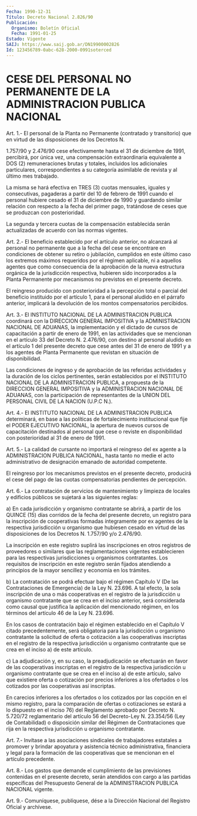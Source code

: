 ```yaml
---
Fecha: 1990-12-31
Título: Decreto Nacional 2.826/90
Publicación:
  Organismo: Boletín Oficial
  Fecha: 1991-01-25
Estado: Vigente
SAIJ: https://www.saij.gob.ar/DN19900002826
Id: 123456789-0abc-628-2000-0991soterced
---
```

# CESE DEL PERSONAL NO PERMANENTE DE LA ADMINISTRACION PUBLICA NACIONAL

<a id="1"></a>
Art.  1.- El personal de la Planta no Permanente (contratado y transitorio)  que en virtud de las disposiciones de los Decretos N.

1.757/90 y 2.476/90  cese efectivamente hasta el 31 de diciembre de 1991, percibirá, por única  vez,  una  compensación  extraordinaria equivalente  a  DOS (2) remuneraciones brutas y totales,  incluidos los  adicionales  particulares,  correspondientes  a  su  categoría asimilable de revista y al último mes trabajado.

La misma se hará efectiva  en  TRES (3) cuotas mensuales, iguales y consecutivas, pagaderas a partir  del  10 de febrero de 1991 cuando el personal hubiere cesado el 31 de diciembre  de  1990 y guardando similar  relación  con  respecto  a  la  fecha  del  primer   pago, tratándose  de  ceses  que  se  produzcan  con  posterioridad.

La  segunda  y tercera cuotas de la compensación establecida  serán actualizadas de acuerdo con las normas vigentes.

<a id="2"></a>
Art. 2.- El beneficio establecido por el artículo anterior, no alcanzará  al  personal  no  permanente  que a la fecha del cese se encontrare  en  condiciones  de  obtener  su retiro  o  jubilación, cumplidos en este último caso los extremos  máximos  requeridos por el  régimen  aplicable, ni a aquellos agentes que como consecuencia de la aprobación de la nueva estructura orgánica de la jurisdicción respectiva,  hubieren  sido  incorporados  a la Planta Permanente  por  mecanismos  no  previstos  en el presente decreto.

El reingreso producido con posterioridad a la  percepción  total  o parcial  del  beneficio  instituido  por  el  artículo  1,  para el personal  aludido  en  el párrafo anterior, implicará la devolución de los montos compensatorios percibidos.

<a id="3"></a>
Art.  3.-  El  INSTITUTO NACIONAL DE LA ADMINISTRACION PUBLICA coordinará con la DIRECCION  GENERAL IMPOSITIVA y la ADMINISTRACION NACIONAL DE ADUANAS, la implementación  y  el  dictado de cursos de capacitación a partir de enero de 1991, en las actividades  que  se mencionan  en  el  artículo 33 del Decreto N. 2.476/90, con destino al personal aludido  en el artículo 1 del presente decreto que cese antes del 31 de enero  de 1991 y a los agentes de Planta Permanente que revistan en situación de disponibilidad.

Las  condiciones  de ingreso  y  de  aprobación  de  las  referidas actividades  y  la  duración   de  los  ciclos  pertinentes,  serán establecidos  por  el  INSTITUTO  NACIONAL   DE  LA  ADMINISTRACION PUBLICA,  a  propuesta  de  la DIRECCION GENERAL  IMPOSITIVA  y  la ADMINISTRACION  NACIONAL  DE  ADUANAS,   con  la  participación  de representantes de la UNION DEL PERSONAL CIVIL  DE  LA NACION (U.P.C N.).

<a id="4"></a>
Art.  4.-  El  INSTITUTO NACIONAL DE LA ADMINISTRACION PUBLICA determinará, en base a las políticas de fortalecimiento institucional que fije  el PODER EJECUTIVO NACIONAL, la apertura de nuevos cursos de capacitación  destinados  al  personal  que cese o reviste  en  disponibilidad  con  posterioridad  al 31 de enero  de 1991.

<a id="5"></a>
Art.  5.- La calidad de cursante no importará el reingreso del ex agente a  la  ADMINISTRACION  PUBLICA  NACIONAL,  hasta tanto no medie  el  acto administrativo de designación emanado de  autoridad competente.

El reingreso  por  los mecanismos previstos en el presente decreto, producirá el cese del  pago de las cuotas compensatorias pendientes de percepción.

<a id="6"></a>
Art.  6.-  La  contratación  de  servicios  de mantenimiento y limpieza  de  locales  y  edificios  públicos  se  sujetará  a  las siguientes reglas:

a)  En  cada  jurisdicción  y  organismo  contratante se abrirá,  a partir de los QUINCE (15) días corridos de  la  fecha  del presente decreto,  un registro para la inscripción de cooperativas  formadas íntegramente  por  ex  agentes  de  la  respectiva  jurisdicción  u organismo  que  hubiesen  cesado  en virtud de las disposiciones de los Decretos N. 1.757/90 y/o 2.476/90.

La inscripción en este registro suplirá  las inscripciones en otros registros  de  proveedores  o  similares  que las  reglamentaciones vigentes  establecieren  para  las  respectivas   jurisdicciones  u organismos  contratantes.  Los  requisitos de inscripción  en  este registro  serán  fijados  atendiendo   a  principios  de  la  mayor sencillez y economía en los trámites.

b) La contratación se podrá efectuar bajo  el  régimen  Capítulo  V (De  las  Contrataciones  de Emergencia) de la Ley N. 23.696. A tal efecto,  la sola inscripción  de  una  o  más  cooperativas  en  el registro de  la jurisdicción u organismo contratante que se crea en el inciso anterior,  será  considerada como causal que justifica la aplicación del mencionado régimen,  en los términos del artículo 46 de la Ley N. 23.696.

En  los casos de contratación bajo el  régimen  establecido  en  el Capítulo   V  citado  precedentemente,  será  obligatoria  para  la jurisdicción  u  organismo  contratante  la  solicitud  de oferta o cotización  a  las  cooperativas  inscriptas  en el registro de  la respectiva jurisdicción u organismo contratante  que  se crea en el inciso a) de este artículo.

c) La adjudicación y, en su caso, la preadjudicación se  efectuarán en  favor  de  las  cooperativas  inscriptas  en el registro de  la respectiva jurisdicción u organismo contratante  que  se crea en el inciso  a)  de  este  artículo,  salvo  que  existiere  oferta    o cotización  por  precios inferiores a los ofertados o los cotizados por las cooperativas así inscriptas.

En carecios inferiores  a  los  ofertados  o  los cotizados por las copción  en  el mismo registro, para la comparación  de  ofertas  o cotizaciones se  estará  a  lo  dispuesto  en  el  inciso  76)  del Reglamento  aprobado  por  Decreto  N.  5.720/72  reglamentario del artículo  56  del Decreto-Ley N. 23.354/56 (Ley de Contabilidad)  o disposición similar  del  Régimen  de Contrataciones que rija en la respectiva jurisdicción u organismo contratante.

<a id="7"></a>
Art. 7.- Invítase a las asociaciones sindicales de trabajadores estatales  a  promover  y  brindar  apoyatura  y asistencia técnico administrativa,  financiera  y  legal  para  la  formación  de  las cooperativas    que    se  mencionan  en  el  artículo  precedente.

<a id="8"></a>
Art.  8.-  Los  gastos  que  demande  el  cumplimiento  de las previsiones contenidas en el presente decreto, serán atendidos  con cargo  a  las  partidas  específicas  del Presupuesto General de la ADMINISTRACION PUBLICA NACIONAL vigente.

<a id="9"></a>
Art. 9.- Comuníquese, publíquese, dése a la Dirección Nacional del Registro Oficial y archívese.